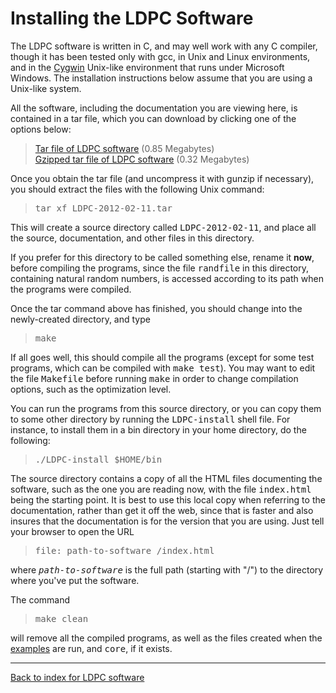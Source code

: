 # Installing the LDPC Software

The LDPC software is written in C, and may well work with any C compiler, though it has been tested only with gcc, in Unix and Linux environments, and in the [Cygwin](http://www.cygwin.com) Unix-like environment that runs under Microsoft Windows. The installation instructions below assume that you are using a Unix-like system.

All the software, including the documentation you are viewing here, is contained in a tar file, which you can download by clicking one of the options below:

> [Tar file of LDPC software](http://www.cs.utoronto.ca/~radford/ftp/LDPC-2012-02-11/LDPC-2012-02-11.tar) (0.85 Megabytes)  
> [Gzipped tar file of LDPC software](http://www.cs.utoronto.ca/~radford/ftp/LDPC-2012-02-11/LDPC-2012-02-11.tar.gz) (0.32 Megabytes)

Once you obtain the tar file (and uncompress it with gunzip if necessary), you should extract the files with the following Unix command:

> <pre>tar xf LDPC-2012-02-11.tar
> </pre>

This will create a source directory called <tt>LDPC-2012-02-11</tt>, and place all the source, documentation, and other files in this directory.

If you prefer for this directory to be called something else, rename it **now**, before compiling the programs, since the file <tt>randfile</tt> in this directory, containing natural random numbers, is accessed according to its path when the programs were compiled.

Once the tar command above has finished, you should change into the newly-created directory, and type

> <pre>make
> </pre>

If all goes well, this should compile all the programs (except for some test programs, which can be compiled with <tt>make test</tt>). You may want to edit the file <tt>Makefile</tt> before running <tt>make</tt> in order to change compilation options, such as the optimization level.

You can run the programs from this source directory, or you can copy them to some other directory by running the <tt>LDPC-install</tt> shell file. For instance, to install them in a bin directory in your home directory, do the following:

> <pre>./LDPC-install $HOME/bin
> </pre>

The source directory contains a copy of all the HTML files documenting the software, such as the one you are reading now, with the file <tt>index.html</tt> being the starting point. It is best to use this local copy when referring to the documentation, rather than get it off the web, since that is faster and also insures that the documentation is for the version that you are using. Just tell your browser to open the URL

> <pre>file:_path-to-software_/index.html
> </pre>

where <tt>_path-to-software_</tt> is the full path (starting with "/") to the directory where you've put the software.

The command

> <pre>make clean
> </pre>

will remove all the compiled programs, as well as the files created when the [examples](examples.html) are run, and <tt>core</tt>, if it exists.

* * *

[Back to index for LDPC software](index.html)
